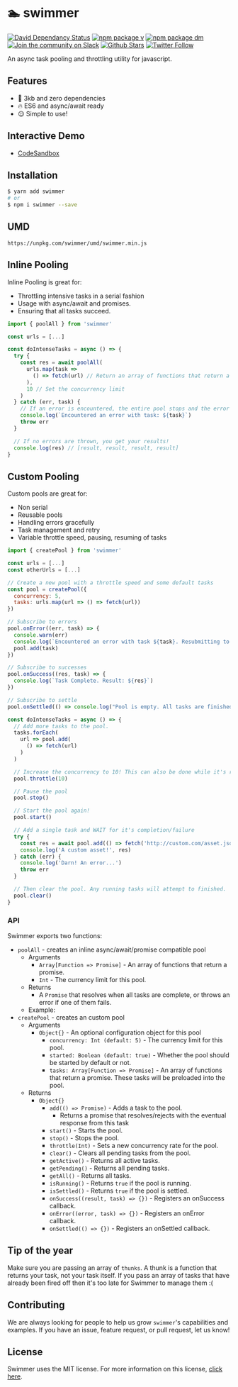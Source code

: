 # 🏊‍ swimmer

[![David Dependancy Status](https://david-dm.org/tannerlinsley/swimmer.svg)](https://david-dm.org/tannerlinsley/swimmer)
[![npm package v](https://img.shields.io/npm/v/swimmer.svg)](https://www.npmjs.org/package/swimmer)
[![npm package dm](https://img.shields.io/npm/dm/swimmer.svg)](https://npmjs.com/package/swimmer)
[![Join the community on Slack](https://img.shields.io/badge/slack-react--chat-blue.svg)](https://react-chat-signup.herokuapp.com/)
[![Github Stars](https://img.shields.io/github/stars/tannerlinsley/swimmer.svg?style=social&label=Star)](https://github.com/tannerlinsley/swimmer)
[![Twitter Follow](https://img.shields.io/twitter/follow/nozzleio.svg?style=social&label=Follow)](https://twitter.com/nozzleio)


An async task pooling and throttling utility for javascript.

## Features
- 🚀 3kb and zero dependencies
- 🔥 ES6 and async/await ready
- 😌 Simple to use!

## Interactive Demo
 - [CodeSandbox](https://codesandbox.io/s/mq2j7jq39x?expanddevtools=1&hidenavigation=1)

## Installation
```bash
$ yarn add swimmer
# or
$ npm i swimmer --save
```

## UMD
```
https://unpkg.com/swimmer/umd/swimmer.min.js
```

## Inline Pooling
Inline Pooling is great for:
- Throttling intensive tasks in a serial fashion
- Usage with async/await and promises.
- Ensuring that all tasks succeed.

```javascript
import { poolAll } from 'swimmer'

const urls = [...]

const doIntenseTasks = async () => {
  try {
    const res = await poolAll(
      urls.map(task =>
        () => fetch(url) // Return an array of functions that return a promise
      ),
      10 // Set the concurrency limit
    )
  } catch (err, task) {
    // If an error is encountered, the entire pool stops and the error is thrown
    console.log(`Encountered an error with task: ${task}`)
    throw err
  }

  // If no errors are thrown, you get your results!
  console.log(res) // [result, result, result, result]
}
```

## Custom Pooling
Custom pools are great for:
- Non serial
- Reusable pools
- Handling errors gracefully
- Task management and retry
- Variable throttle speed, pausing, resuming of tasks

```javascript
import { createPool } from 'swimmer'

const urls = [...]
const otherUrls = [...]

// Create a new pool with a throttle speed and some default tasks
const pool = createPool({
  concurrency: 5,
  tasks: urls.map(url => () => fetch(url))
})

// Subscribe to errors
pool.onError((err, task) => {
  console.warn(err)
  console.log(`Encountered an error with task ${task}. Resubmitting to pool!`)
  pool.add(task)
})

// Subscribe to successes
pool.onSuccess((res, task) => {
  console.log(`Task Complete. Result: ${res}`)
})

// Subscribe to settle
pool.onSettled(() => console.log("Pool is empty. All tasks are finished!"))

const doIntenseTasks = async () => {
  // Add more tasks to the pool.
  tasks.forEach(
    url => pool.add(
      () => fetch(url)
    )
  )

  // Increase the concurrency to 10! This can also be done while it's running.
  pool.throttle(10)

  // Pause the pool
  pool.stop()

  // Start the pool again!
  pool.start()

  // Add a single task and WAIT for it's completion/failure
  try {
    const res = await pool.add(() => fetch('http://custom.com/asset.json'))
    console.log('A custom asset!', res)
  } catch (err) {
    console.log('Darn! An error...')
    throw err
  }

  // Then clear the pool. Any running tasks will attempt to finished.
  pool.clear()
}
```

### API
Swimmer exports two functions:
- `poolAll` - creates an inline async/await/promise compatible pool
  - Arguments
    - `Array[Function => Promise]` - An array of functions that return a promise.
    - `Int` - The currency limit for this pool.
  - Returns
    - A `Promise` that resolves when all tasks are complete, or throws an error if one of them fails.
  - Example:
- `createPool` - creates an custom pool
  - Arguments
    - `Object{}` - An optional configuration object for this pool
      - `concurrency: Int (default: 5)` - The currency limit for this pool.
      - `started: Boolean (default: true)` - Whether the pool should be started by default or not.
      - `tasks: Array[Function => Promise]` - An array of functions that return a promise. These tasks will be preloaded into the pool.
  - Returns
    - `Object{}`
      - `add(() => Promise)` - Adds a task to the pool.
        - Returns a promise that resolves/rejects with the eventual response from this task
      - `start()` - Starts the pool.
      - `stop()` - Stops the pool.
      - `throttle(Int)` - Sets a new concurrency rate for the pool.
      - `clear()` - Clears all pending tasks from the pool.
      - `getActive()` - Returns all active tasks.
      - `getPending()` - Returns all pending tasks.
      - `getAll()` - Returns all tasks.
      - `isRunning()` - Returns `true` if the pool is running.
      - `isSettled()` - Returns `true` if the pool is settled.
      - `onSuccess((result, task) => {})` - Registers an onSuccess callback.
      - `onError((error, task) => {})` - Registers an onError callback.
      - `onSettled(() => {})` - Registers an onSettled callback.

## Tip of the year
Make sure you are passing an array of `thunks`. A thunk is a function that returns your task, not your task itself. If you pass an array of tasks that have already been fired off then it's too late for Swimmer to manage them :(

## Contributing

We are always looking for people to help us grow `swimmer`'s capabilities and examples. If you have an issue, feature request, or pull request, let us know!

## License

Swimmer uses the MIT license. For more information on this license, [click here](https://github.com/tannerlinsley/swimmer/blob/master/LICENSE).

[build-badge]: https://img.shields.io/travis/tannerlinsley/swimmer/master.png?style=flat-square
[build]: https://travis-ci.org/tannerlinsley/swimmer

[npm-badge]: https://img.shields.io/npm/v/npm-package.png?style=flat-square
[npm]: https://www.npmjs.org/package/swimmer

[coveralls-badge]: https://img.shields.io/coveralls/tannerlinsley/swimmer/master.png?style=flat-square
[coveralls]: https://coveralls.io/github/tannerlinsley/swimmer
